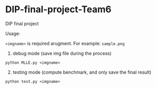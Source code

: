 # DIP-final-project-Team6
DIP final project

Usage:

`<imgname>` is required arugment. For example: `sample.png`

1. debug mode (save img file during the process)
  ```
  python MLLE.py <imgname>
  ```
2. testing mode (compute benchmark, and only save the final result) 
  ```
  python test.py <imgname>
  ```